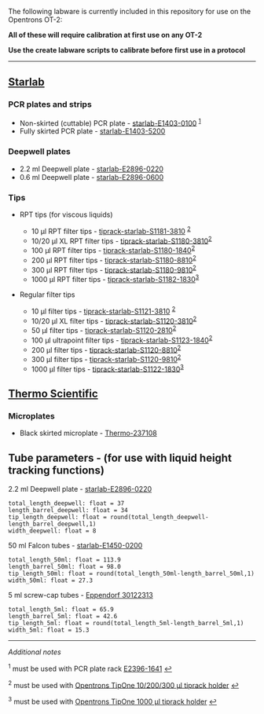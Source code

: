 The following labware is currently included in this repository for use on the Opentrons OT-2:

**All of these will require calibration at first use on any OT-2**

**Use the create labware scripts to calibrate before first use in a protocol**

***

## [Starlab](https://github.com/NewcastleUni-NetworkEcologyGroup/Opentrons/blob/master/Labware/Create_labware_Starlab.py)
### PCR plates and strips
* Non-skirted (cuttable) PCR plate - [starlab-E1403-0100](https://www.starlabgroup.com/GB-en/consumables/pcr-consumables_WebPSub-155858/96-well-pcr-plate-non-skirted-cuttable-natural_SLE1403-0100.html) <sup name="a1">[1](#f1)</sup>
* Fully skirted PCR plate - [starlab-E1403-5200](https://www.starlabgroup.com/GB-en/consumables/pcr-consumables_WebPSub-155858/96-well-pcr-plate-skirted-low-profile_SLE1403-5200.html)

### Deepwell plates
* 2.2 ml Deepwell plate - [starlab-E2896-0220](https://www.starlabgroup.com/GB-en/consumables/plates_WebPSub-155857/22-ml-96-deepwell-plate-square-wells-with-v-shaped-bottoms-deepwell-plates_SLE2896-0220.html?query=E2896-0220)
* 0.6 ml Deepwell plate - [starlab-E2896-0600](https://www.starlabgroup.com/GB-en/consumables/plates_WebPSub-155857/06-ml-96-deepwell-plate-round-wells-with-conical-bottoms_SLE2896-0600.html)

### Tips
* RPT tips (for viscous liquids)
	+ 10 µl RPT filter tips - [tiprack-starlab-S1181-3810](https://www.starlabgroup.com/GB-en/pipette-tips/tipone-pipette-tip-system_WebPSub-155869/10-l-rpt-graduated-filter-tip-sterile-racked_SLS1181-3810.html) <sup name="a2">[2](#f2)</sup>
	+ 10/20 µl XL RPT filter tips - [tiprack-starlab-S1180-3810](https://www.starlabgroup.com/GB-en/pipette-tips/tipone-pipette-tip-system_WebPSub-155869/10-20-l-rpt-xl-graduated-filter-tip-sterile-racked_SLS1180-3810.html)<sup name="a2">[2](#f2)</sup>
	+ 100 µl RPT filter tips - [tiprack-starlab-S1180-1840](https://www.starlabgroup.com/GB-en/pipette-tips/tipone-pipette-tip-system_WebPSub-155869/100-l-rpt-bevelled-filter-tip-sterile_SLS1180-1840.html)<sup name="a2">[2](#f2)</sup>
	+ 200 µl RPT filter tips - [tiprack-starlab-S1180-8810](https://www.starlabgroup.com/GB-en/pipette-tips/tipone-pipette-tip-system_WebPSub-155869/200-l-rpt-graduated-filter-tip-sterile-racked_SLS1180-8810.html)<sup name="a2">[2](#f2)</sup>
	+ 300 µl RPT filter tips - [tiprack-starlab-S1180-9810](https://www.starlabgroup.com/GB-en/pipette-tips/tipone-pipette-tip-system_WebPSub-155869/300-l-rpt-graduated-filter-tip-sterile-racked_SLS1180-9810.html)<sup name="a2">[2](#f2)</sup>
	+ 1000 µl RPT filter tips - [tiprack-starlab-S1182-1830](https://www.starlabgroup.com/GB-en/pipette-tips/tipone-pipette-tip-system_WebPSub-155869/1000-l-rpt-xl-graduated-filter-tip-sterile-racked_SLS1182-1830.html)<sup name="a3">[3](#f3)</sup>

* Regular filter tips
	+ 10 µl filter tips - [tiprack-starlab-S1121-3810](https://www.starlabgroup.com/GB-en/pipette-tips/tipone-pipette-tip-system_WebPSub-155869/10-l-graduated-filter-tip-sterile-racked_SLS1121-3810.html) <sup name="a2">[2](#f2)</sup>
	+ 10/20 µl XL filter tips - [tiprack-starlab-S1120-3810](https://www.starlabgroup.com/GB-en/pipette-tips/tipone-pipette-tip-system_WebPSub-155869/10-20-l-xl-graduated-filter-tip-sterile-racked_SLS1120-3810.html)<sup name="a2">[2](#f2)</sup>
	+ 50 µl filter tips - [tiprack-starlab-S1120-2810](https://www.starlabgroup.com/GB-en/pipette-tips/tipone-pipette-tip-system_WebPSub-155869/50-l-bevelled-filter-tip-sterile-racked_SLS1120-2810.html)<sup name="a2">[2](#f2)</sup>
	+ 100 µl ultrapoint filter tips - [tiprack-starlab-S1123-1840](https://www.starlabgroup.com/GB-en/pipette-tips/tipone-pipette-tip-system_WebPSub-155869/100-l-ultrapoint-graduated-filter-tip-sterile-racked_SLS1123-1840.html)<sup name="a2">[2](#f2)</sup>
	+ 200 µl filter tips - [tiprack-starlab-S1120-8810](https://www.starlabgroup.com/GB-en/pipette-tips/tipone-pipette-tip-system_WebPSub-155869/200-l-graduated-filter-tip-sterile-racked_SLS1120-8810.html)<sup name="a2">[2](#f2)</sup>
	+ 300 µl filter tips - [tiprack-starlab-S1120-9810](https://www.starlabgroup.com/GB-en/pipette-tips/tipone-pipette-tip-system_WebPSub-155869/300-l-graduated-filter-tip-sterile-racked_SLS1120-9810.html)<sup name="a2">[2](#f2)</sup>
	+ 1000 µl filter tips - [tiprack-starlab-S1122-1830](https://www.starlabgroup.com/GB-en/pipette-tips/tipone-pipette-tip-system_WebPSub-155869/1000-l-xl-graduated-filter-tip-sterile-racked_SLS1122-1830.html)<sup name="a3">[3](#f3)</sup>

## [Thermo Scientific](https://github.com/NewcastleUni-NetworkEcologyGroup/Opentrons/blob/master/Labware/Create_labware_Thermo.py)
### Microplates
* Black skirted microplate - [Thermo-237108](https://www.fishersci.co.uk/shop/products/nunc-f96-microwell-black-white-polystyrene-plate/10307451?searchHijack=true&searchTerm=10307451&searchType=RAPID&matchedCatNo=10307451)


## Tube parameters - (for use with liquid height tracking functions)

2.2 ml Deepwell plate - [starlab-E2896-0220](https://www.starlabgroup.com/GB-en/consumables/plates_WebPSub-155857/22-ml-96-deepwell-plate-square-wells-with-v-shaped-bottoms-deepwell-plates_SLE2896-0220.html?query=E2896-0220)
```
total_length_deepwell: float = 37
length_barrel_deepwell: float = 34
tip_length_deepwell: float = round(total_length_deepwell-length_barrel_deepwell,1)
width_deepwell: float = 8
```
50 ml Falcon tubes - [starlab-E1450-0200](https://www.starlabgroup.com/GB-en/consumables/tubes_WebPSub-155856/centrifuge-tubes_PF-SL-155235.html)
```
total_length_50ml: float = 113.9
length_barrel_50ml: float = 98.0
tip_length_50ml: float = round(total_length_50ml-length_barrel_50ml,1)
width_50ml: float = 27.3
```

5 ml screw-cap tubes - [Eppendorf 30122313](https://online-shop.eppendorf.co.uk/UK-en/Laboratory-Consumables-44512/Tubes-44515/EppendorfTubes-5.0mL-PF-156668.html)
```
total_length_5ml: float = 65.9
length_barrel_5ml: float = 42.6
tip_length_5ml: float = round(total_length_5ml-length_barrel_5ml,1)
width_5ml: float = 15.3
```

***
*Additional notes*

<sup name="f1">1</sup> must be used with PCR plate rack [E2396-1641](https://www.starlabgroup.com/GB-en/sample-storage/pcr-sample-racks_WebPSub-177838/pcr-workstation_PF-SL-155400.html) [↩](#a1)

<sup name="f2">2</sup> must be used with [Opentrons TipOne 10/200/300 µl tiprack holder](https://github.com/Opentrons/otone_hardware/blob/master/models/TipOne%2010:200:300%20uL%20Tip%20Rack%20Adaptor.STL) [↩](#a2)

<sup name="f3">3</sup> must be used with [Opentrons TipOne 1000 µl tiprack holder](https://github.com/Opentrons/otone_hardware/blob/master/models/TipOne%201000uL%20Tip%20Rack%20Adaptor.STL) [↩](#a3)
